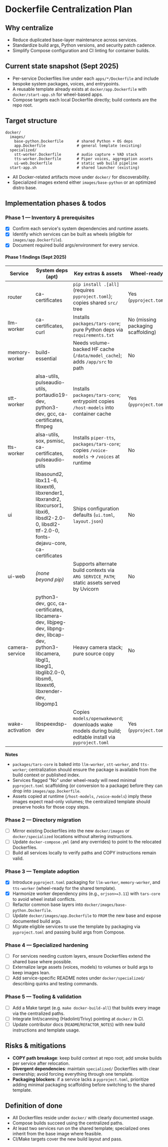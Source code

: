 # Dockerfile Centralization Plan

## Why centralize
- Reduce duplicated base-layer maintenance across services.
- Standardize build args, Python versions, and security patch cadence.
- Simplify Compose configuration and CI linting for container builds.

## Current state snapshot (Sept 2025)
- Per-service Dockerfiles live under each `apps/*/Dockerfile` and include bespoke system packages, voices, and entrypoints.
- A reusable template already exists at `docker/app.Dockerfile` with `docker/start-app.sh` for wheel-based apps.
- Compose targets each local Dockerfile directly; build contexts are the repo root.

## Target structure
```
docker/
  images/
    base-python.Dockerfile      # shared Python + OS deps
    app.Dockerfile              # general template (existing)
  specialized/
    stt-worker.Dockerfile       # audio capture + VAD stack
    tts-worker.Dockerfile       # Piper voices, aggregation assets
    ui-web.Dockerfile           # static web build pipeline
  start-app.sh                  # shared launcher (existing)
```
- All Docker-related artifacts move under `docker/` for discoverability.
- Specialized images extend either `images/base-python` or an optimized distro base.

## Implementation phases & todos
### Phase 1 — Inventory & prerequisites
- [x] Confirm each service's system dependencies and runtime assets.
- [x] Identify which services can be built as wheels (eligible for `images/app.Dockerfile`).
- [x] Document required build args/environment for every service.

#### Phase 1 findings (Sept 2025)

| Service | System deps (apt) | Key extras & assets | Wheel-ready? | Build args | Build-time env / entrypoint notes |
| --- | --- | --- | --- | --- | --- |
| router | ca-certificates | `pip install .[all]` (requires `pyproject.toml`); copies shared `src/` tree | Yes (`pyproject.toml`) | None | Sets `PYTHONPATH=/app/src`; simple `CMD python main.py` |
| llm-worker | ca-certificates, curl | Installs `packages/tars-core`; pure Python deps via `requirements.txt` | No (missing packaging scaffolding) | None | Default `LOG_LEVEL=INFO`; `CMD python -m llm_worker` |
| memory-worker | build-essential | Needs volume-backed HF cache (`/data/model_cache`); adds `/app/src` to path | No | None | Sets `HF_HOME`, `SENTENCE_TRANSFORMERS_HOME`, `TRANSFORMERS_CACHE`, `TORCH_HOME` |
| stt-worker | alsa-utils, pulseaudio-utils, portaudio19-dev, python3-dev, gcc, ca-certificates, ffmpeg | Installs `packages/tars-core`; entrypoint copies `/host-models` into container cache | Yes (`pyproject.toml`) | None | Entry script copies models before running `python /app/main.py`; HuggingFace caches under `/app/models` |
| tts-worker | alsa-utils, sox, psmisc, ca-certificates, pulseaudio-utils | Installs `piper-tts`, `packages/tars-core`; copies `/voice-models` → `/voices` at runtime | No | `PIPER_ARCH`, `PIPER_VERSION` | ENTRYPOINT handles voice copy + warning if `TARS.onnx` missing |
| ui | libasound2, libx11-6, libxext6, libxrender1, libxrandr2, libxcursor1, libxi6, libsdl2-2.0-0, libsdl2-ttf-2.0-0, fonts-dejavu-core, ca-certificates | Ships configuration defaults (`ui.toml`, `layout.json`) | No | None | Exposes `UI_CONFIG=/config/ui.toml`; runs `python -u main.py` |
| ui-web | *(none beyond pip)* | Supports alternate build contexts via `ARG SERVICE_PATH`; static assets served by Uvicorn | No | `SERVICE_PATH` | Defaults `MQTT_URL`, `HOST`, `PORT`; `CMD uvicorn server:app` |
| camera-service | python3-dev, gcc, ca-certificates, libcamera-dev, libjpeg-dev, libpng-dev, libcap-dev, python3-libcamera, libgl1, libegl1, libglib2.0-0, libsm6, libxext6, libxrender-dev, libgomp1 | Heavy camera stack; pure source copy | No | None | No special build env; `CMD python /app/main.py` |
| wake-activation | libspeexdsp-dev | Copies `models/openwakeword`; downloads wake models during build; editable install via `pyproject.toml` | Yes (`pyproject.toml`) | `BASE_IMAGE` | Runtime `python -m wake_activation`; no extra env |

**Notes**
- `packages/tars-core` is baked into `llm-worker`, `stt-worker`, and `tts-worker`; centralization should ensure the package is available from the build context or published index.
- Services flagged "No" under wheel-ready will need minimal `pyproject.toml` scaffolding (or conversion to a package) before they can drop into `images/app.Dockerfile`.
- Assets copied at runtime (`/host-models`, `/voice-models`) imply these images expect read-only volumes; the centralized template should preserve hooks for those copy steps.

### Phase 2 — Directory migration
- [ ] Mirror existing Dockerfiles into the new `docker/images` or `docker/specialized` locations without altering instructions.
- [ ] Update `docker-compose.yml` (and any overrides) to point to the relocated Dockerfiles.
- [ ] Build all services locally to verify paths and COPY instructions remain valid.

### Phase 3 — Template adoption
- [x] Introduce `pyproject.toml` packaging for `llm-worker`, `memory-worker`, and `tts-worker` (wheel-ready for the shared template).
- [x] Harmonize worker dependency pins (e.g., `orjson>=3.11`) with `tars-core` to avoid wheel install conflicts.
- [ ] Refactor common base layers into `docker/images/base-python.Dockerfile`.
- [ ] Update `docker/images/app.Dockerfile` to `FROM` the new base and expose documented build args.
- [ ] Migrate eligible services to use the template by packaging via `pyproject.toml` and passing build args from Compose.

### Phase 4 — Specialized hardening
- [ ] For services needing custom layers, ensure Dockerfiles extend the shared base where possible.
- [ ] Externalize large assets (voices, models) to volumes or build args to keep images lean.
- [ ] Add service-specific README notes under `docker/specialized/` describing quirks and testing commands.

### Phase 5 — Tooling & validation
- [ ] Add a Make target (e.g. `make docker-build-all`) that builds every image via the centralized paths.
- [ ] Integrate lint/scanning (Hadolint/Trivy) pointing at `docker/` in CI.
- [ ] Update contributor docs (`README`/`REFACTOR_NOTES`) with new build instructions and template usage.

## Risks & mitigations
- **COPY path breakage**: keep build context at repo root; add smoke builds per service after relocation.
- **Divergent dependencies**: maintain `specialized/` Dockerfiles with clear ownership; avoid forcing everything through one template.
- **Packaging blockers**: if a service lacks a `pyproject.toml`, prioritize adding minimal packaging scaffolding before switching to the shared template.

## Definition of done
- All Dockerfiles reside under `docker/` with clearly documented usage.
- Compose builds succeed using the centralized paths.
- At least two services run on the shared template; specialized ones inherit from the base image where feasible.
- CI/Make targets cover the new build layout and pass.
